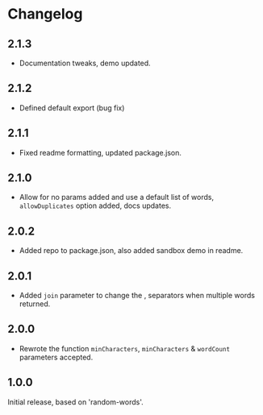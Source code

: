 # Changelog

## 2.1.3

* Documentation tweaks, demo updated.

## 2.1.2

* Defined default export (bug fix)

## 2.1.1

* Fixed readme formatting, updated package.json.

## 2.1.0

* Allow for no params added and use a default list of words, `allowDuplicates` option added, docs updates.

## 2.0.2

* Added repo to package.json, also added sandbox demo in readme.

## 2.0.1

* Added `join` parameter to change the , separators when multiple words returned.

## 2.0.0

* Rewrote the function `minCharacters`, `minCharacters` & `wordCount` parameters accepted.

## 1.0.0

Initial release, based on 'random-words'.
